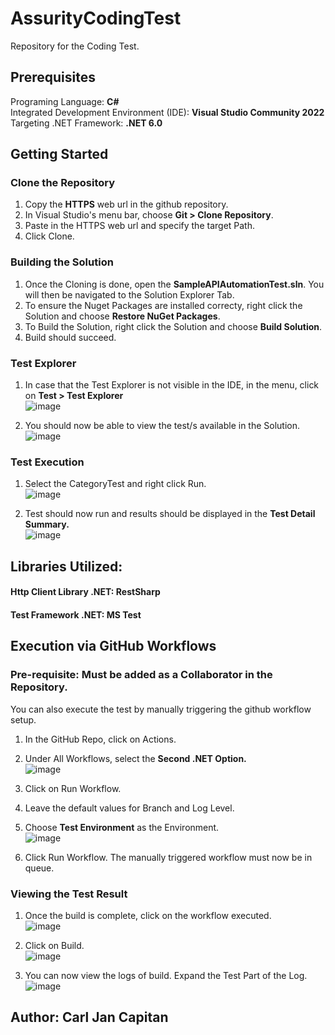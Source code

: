 # AssurityCodingTest
Repository for the Coding Test.

## Prerequisites
Programing Language: **C#** <br />
Integrated Development Environment (IDE): **Visual Studio Community 2022** <br />
Targeting .NET Framework: **.NET 6.0** <br />

## Getting Started
### Clone the Repository
1. Copy the **HTTPS** web url in the github repository. <br />
2. In Visual Studio's menu bar, choose **Git > Clone Repository**. <br />
3. Paste in the HTTPS web url and specify the target Path. <br />
4. Click Clone. <br />

### Building the Solution
1. Once the Cloning is done, open the **SampleAPIAutomationTest.sln**. You will then be navigated to the Solution Explorer Tab. <br />
2. To ensure the Nuget Packages are installed correcty, right click the Solution and choose **Restore NuGet Packages**. <br />
3. To Build the Solution, right click the Solution and choose **Build Solution**. <br />
4. Build should succeed. <br />

### Test Explorer
1. In case that the Test Explorer is not visible in the IDE, in the menu, click on **Test > Test Explorer** <br />
![image](https://github.com/CarlCapitanHub/AssurityCodingTest/assets/135119145/819f8bc5-9be5-4ee1-8dff-ddace0e6ecf4)

2. You should now be able to view the test/s available in the Solution. <br />
![image](https://github.com/CarlCapitanHub/AssurityCodingTest/assets/135119145/c2ccdbb2-f9b7-4a27-9516-9469455a3d16)

### Test Execution
1. Select the CategoryTest and right click Run. <br />
![image](https://github.com/CarlCapitanHub/AssurityCodingTest/assets/135119145/b8f44348-59e6-40ea-9f72-c7b7fdcf6097)

2. Test should now run and results should be displayed in the **Test Detail Summary.** <br />
![image](https://github.com/CarlCapitanHub/AssurityCodingTest/assets/135119145/1688c224-8609-449f-a300-94f2296890d6)

## Libraries Utilized:
#### Http Client Library .NET: **RestSharp**
#### Test Framework .NET: **MS Test**

## Execution via GitHub Workflows
### Pre-requisite: Must be added as a Collaborator in the Repository.
You can also execute the test by manually triggering the github workflow setup.

1. In the GitHub Repo, click on Actions.
2. Under All Workflows, select the **Second .NET Option.** <br />
![image](https://github.com/CarlCapitanHub/AssurityCodingTest/assets/135119145/94633338-ad80-414c-96b6-50283ae1b45e)

3. Click on Run Workflow.
4. Leave the default values for Branch and Log Level.
5. Choose **Test Environment** as the Environment. <br />
![image](https://github.com/CarlCapitanHub/AssurityCodingTest/assets/135119145/63f6f0ad-2649-42bc-84eb-d15e1f8ad812)

6. Click Run Workflow. The manually triggered workflow must now be in queue.

### Viewing the Test Result
1. Once the build is complete, click on the workflow executed. <br />
![image](https://github.com/CarlCapitanHub/AssurityCodingTest/assets/135119145/0c15b480-da52-40db-87ac-8d8c696049f8)

2. Click on Build. <br />
![image](https://github.com/CarlCapitanHub/AssurityCodingTest/assets/135119145/c1c7499d-9200-4cdc-8aa7-48fd1e375cef)

3. You can now view the logs of build. Expand the Test Part of the Log. <br />
![image](https://github.com/CarlCapitanHub/AssurityCodingTest/assets/135119145/d2570e5e-dbcc-4ba2-9e34-8fdad54ed200)


## Author: **Carl Jan Capitan**
